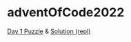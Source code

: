 # adventOfCode2022

[Day 1 Puzzle](https://adventofcode.com/2022/day/1) & [Solution (repl)](https://replit.com/@tinuola/AoC-2022Day-01)
